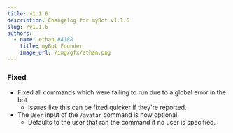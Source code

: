 ```yaml
---
title: v1.1.6
description: Changelog for myBot v1.1.6
slug: /v1.1.6
authors:
  - name: ethan.#4188
    title: myBot Founder
    image_url: /img/gfx/ethan.png
---
```


### Fixed

- Fixed all commands which were failing to run due to a global error in the bot
  - Issues like this can be fixed quicker if they're reported.
- The `User` input of the `/avatar` command is now optional
  - Defaults to the user that ran the command if no user is specified.